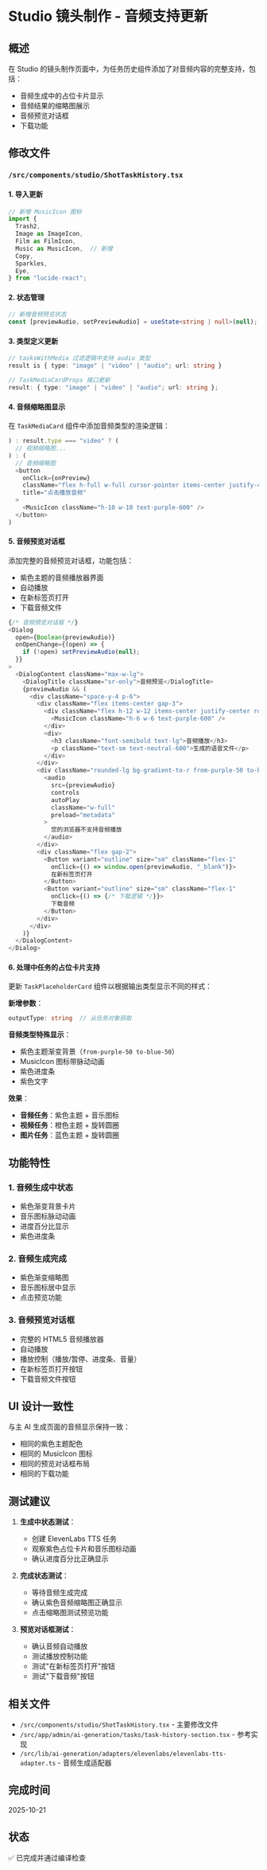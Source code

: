 # Studio 镜头制作 - 音频支持更新

## 概述

在 Studio 的镜头制作页面中，为任务历史组件添加了对音频内容的完整支持，包括：
- 音频生成中的占位卡片显示
- 音频结果的缩略图展示
- 音频预览对话框
- 下载功能

## 修改文件

### `/src/components/studio/ShotTaskHistory.tsx`

#### 1. 导入更新
```typescript
// 新增 MusicIcon 图标
import {
  Trash2,
  Image as ImageIcon,
  Film as FilmIcon,
  Music as MusicIcon,  // 新增
  Copy,
  Sparkles,
  Eye,
} from "lucide-react";
```

#### 2. 状态管理
```typescript
// 新增音频预览状态
const [previewAudio, setPreviewAudio] = useState<string | null>(null);
```

#### 3. 类型定义更新
```typescript
// tasksWithMedia 过滤逻辑中支持 audio 类型
result is { type: "image" | "video" | "audio"; url: string }

// TaskMediaCardProps 接口更新
result: { type: "image" | "video" | "audio"; url: string };
```

#### 4. 音频缩略图显示
在 `TaskMediaCard` 组件中添加音频类型的渲染逻辑：
```typescript
) : result.type === "video" ? (
  // 视频缩略图...
) : (
  // 音频缩略图
  <button
    onClick={onPreview}
    className="flex h-full w-full cursor-pointer items-center justify-center bg-gradient-to-br from-purple-50 to-blue-50 hover:from-purple-100 hover:to-blue-100 transition-colors"
    title="点击播放音频"
  >
    <MusicIcon className="h-10 w-10 text-purple-600" />
  </button>
)
```

#### 5. 音频预览对话框
添加完整的音频预览对话框，功能包括：
- 紫色主题的音频播放器界面
- 自动播放
- 在新标签页打开
- 下载音频文件

```typescript
{/* 音频预览对话框 */}
<Dialog
  open={Boolean(previewAudio)}
  onOpenChange={(open) => {
    if (!open) setPreviewAudio(null);
  }}
>
  <DialogContent className="max-w-lg">
    <DialogTitle className="sr-only">音频预览</DialogTitle>
    {previewAudio && (
      <div className="space-y-4 p-6">
        <div className="flex items-center gap-3">
          <div className="flex h-12 w-12 items-center justify-center rounded-full bg-purple-100">
            <MusicIcon className="h-6 w-6 text-purple-600" />
          </div>
          <div>
            <h3 className="font-semibold text-lg">音频播放</h3>
            <p className="text-sm text-neutral-600">生成的语音文件</p>
          </div>
        </div>
        <div className="rounded-lg bg-gradient-to-r from-purple-50 to-blue-50 p-4">
          <audio
            src={previewAudio}
            controls
            autoPlay
            className="w-full"
            preload="metadata"
          >
            您的浏览器不支持音频播放
          </audio>
        </div>
        <div className="flex gap-2">
          <Button variant="outline" size="sm" className="flex-1"
            onClick={() => window.open(previewAudio, "_blank")}>
            在新标签页打开
          </Button>
          <Button variant="outline" size="sm" className="flex-1"
            onClick={() => {/* 下载逻辑 */}}>
            下载音频
          </Button>
        </div>
      </div>
    )}
  </DialogContent>
</Dialog>
```

#### 6. 处理中任务的占位卡片支持
更新 `TaskPlaceholderCard` 组件以根据输出类型显示不同的样式：

**新增参数**：
```typescript
outputType: string  // 从任务对象获取
```

**音频类型特殊显示**：
- 紫色主题渐变背景（`from-purple-50 to-blue-50`）
- MusicIcon 图标带脉动动画
- 紫色进度条
- 紫色文字

**效果**：
- **音频任务**：紫色主题 + 音乐图标
- **视频任务**：橙色主题 + 旋转圆圈
- **图片任务**：蓝色主题 + 旋转圆圈

## 功能特性

### 1. 音频生成中状态
- 紫色渐变背景卡片
- 音乐图标脉动动画
- 进度百分比显示
- 紫色进度条

### 2. 音频生成完成
- 紫色渐变缩略图
- 音乐图标居中显示
- 点击预览功能

### 3. 音频预览对话框
- 完整的 HTML5 音频播放器
- 自动播放
- 播放控制（播放/暂停、进度条、音量）
- 在新标签页打开按钮
- 下载音频文件按钮

## UI 设计一致性

与主 AI 生成页面的音频显示保持一致：
- 相同的紫色主题配色
- 相同的 MusicIcon 图标
- 相同的预览对话框布局
- 相同的下载功能

## 测试建议

1. **生成中状态测试**：
   - 创建 ElevenLabs TTS 任务
   - 观察紫色占位卡片和音乐图标动画
   - 确认进度百分比正确显示

2. **完成状态测试**：
   - 等待音频生成完成
   - 确认紫色音频缩略图正确显示
   - 点击缩略图测试预览功能

3. **预览对话框测试**：
   - 确认音频自动播放
   - 测试播放控制功能
   - 测试"在新标签页打开"按钮
   - 测试"下载音频"按钮

## 相关文件

- `/src/components/studio/ShotTaskHistory.tsx` - 主要修改文件
- `/src/app/admin/ai-generation/tasks/task-history-section.tsx` - 参考实现
- `/src/lib/ai-generation/adapters/elevenlabs/elevenlabs-tts-adapter.ts` - 音频生成适配器

## 完成时间

2025-10-21

## 状态

✅ 已完成并通过编译检查
